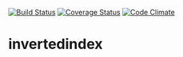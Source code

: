 [![Build Status](https://travis-ci.org/andela-iakande/invertedindex.svg?branch=master)](https://travis-ci.org/andela-iakande/invertedindex) [![Coverage Status](https://coveralls.io/repos/github/andela-iakande/invertedindex/badge.svg?branch=staging)](https://coveralls.io/github/andela-iakande/invertedindex?branch=staging) [![Code Climate](https://codeclimate.com/github/andela-iakande/invertedindex/badges/gpa.svg)](https://codeclimate.com/github/andela-iakande/invertedindex)
# invertedindex
